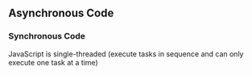 ## Asynchronous Code

### Synchronous Code

JavaScript is single-threaded (execute tasks in sequence and can only execute one task at a time)
